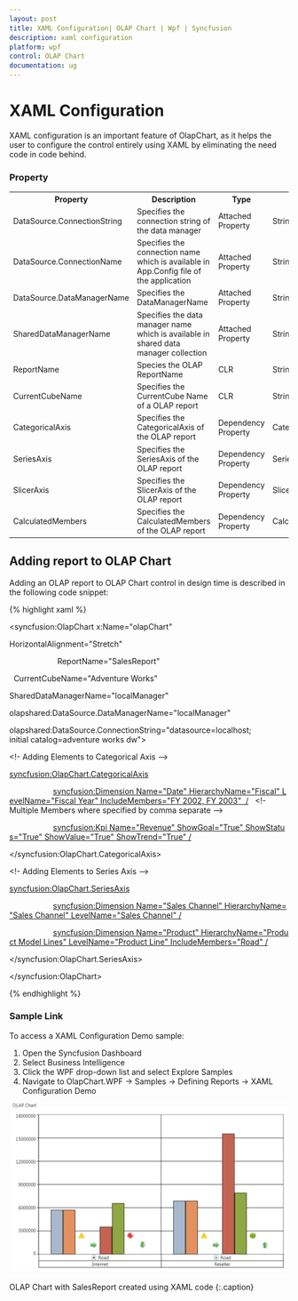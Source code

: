 ```yaml
---
layout: post
title: XAML Configuration| OLAP Chart | Wpf | Syncfusion
description: xaml configuration
platform: wpf
control: OLAP Chart
documentation: ug
---
```


# XAML Configuration

XAML configuration is an important feature of OlapChart, as it helps the user to configure the control entirely using XAML by eliminating the need code in code behind. 

### Property



<table>
<tr>
<th>
Property</th><th>
Description</th><th>
Type</th><th>
Data Type</th></tr>
<tr>
<td>
DataSource.ConnectionString</td><td>
Specifies the connection string of the data manager</td><td>
Attached Property</td><td>
String</td></tr>
<tr>
<td>
DataSource.ConnectionName</td><td>
Specifies the connection name which is available in App.Config file of the application</td><td>
Attached Property</td><td>
String</td></tr>
<tr>
<td>
DataSource.DataManagerName</td><td>
Specifies the DataManagerName</td><td>
Attached Property</td><td>
String</td></tr>
<tr>
<td>
SharedDataManagerName</td><td>
Specifies the data manager name which is available in shared data manager collection</td><td>
Attached Property</td><td>
String</td></tr>
<tr>
<td>
ReportName</td><td>
Species the OLAP ReportName</td><td>
CLR</td><td>
String</td></tr>
<tr>
<td>
CurrentCubeName</td><td>
Specifies the CurrentCube Name of a OLAP report</td><td>
CLR</td><td>
String</td></tr>
<tr>
<td>
CategoricalAxis</td><td>
Specifies the CategoricalAxis of the OLAP report</td><td>
Dependency Property</td><td>
CategoricalAxis</td></tr>
<tr>
<td>
SeriesAxis</td><td>
Specifies the SeriesAxis of the OLAP report</td><td>
Dependency Property</td><td>
SeriesAxis</td></tr>
<tr>
<td>
SlicerAxis</td><td>
Specifies the SlicerAxis of the OLAP report</td><td>
Dependency Property</td><td>
SlicerAxis</td></tr>
<tr>
<td>
CalculatedMembers</td><td>
Specifies the CalculatedMembers of the OLAP report</td><td>
Dependency Property</td><td>
CalculatedMembers</td></tr>
</table>


## Adding report to OLAP Chart

Adding an OLAP report to OLAP Chart control in design time is described in the following code snippet:

 {% highlight xaml %}

  



<syncfusion:OlapChart x:Name="olapChart" 

HorizontalAlignment="Stretch"

                      ReportName="SalesReport"

            CurrentCubeName="Adventure Works" 

SharedDataManagerName="localManager"

olapshared:DataSource.DataManagerName="localManager"

olapshared:DataSource.ConnectionString="datasource=localhost; initial catalog=adventure works dw">



<!- Adding Elements to Categorical Axis -->

<syncfusion:OlapChart.CategoricalAxis>

                    <syncfusion:Dimension Name="Date" HierarchyName="Fiscal" LevelName="Fiscal Year" IncludeMembers="FY 2002, FY 2003"  />   <!- Multiple Members where specified by comma separate -->                 

                    <syncfusion:Kpi Name="Revenue" ShowGoal="True" ShowStatus="True" ShowValue="True" ShowTrend="True" />

</syncfusion:OlapChart.CategoricalAxis>



<!- Adding Elements to Series Axis -->

<syncfusion:OlapChart.SeriesAxis>

                    <syncfusion:Dimension Name="Sales Channel" HierarchyName="Sales Channel" LevelName="Sales Channel" />

                    <syncfusion:Dimension Name="Product" HierarchyName="Product Model Lines" LevelName="Product Line" IncludeMembers="Road" />

</syncfusion:OlapChart.SeriesAxis>



</syncfusion:OlapChart>

 {% endhighlight %}







### Sample Link

To access a XAML Configuration Demo sample:

1. Open the Syncfusion Dashboard
2. Select Business Intelligence
3. Click the WPF drop-down list and select Explore Samples
4. Navigate to OlapChart.WPF -> Samples -> Defining Reports -> XAML Configuration Demo



![](XAML-Configuration_images/XAML-Configuration_img1.png)


OLAP Chart with SalesReport created using XAML code
{:.caption}

